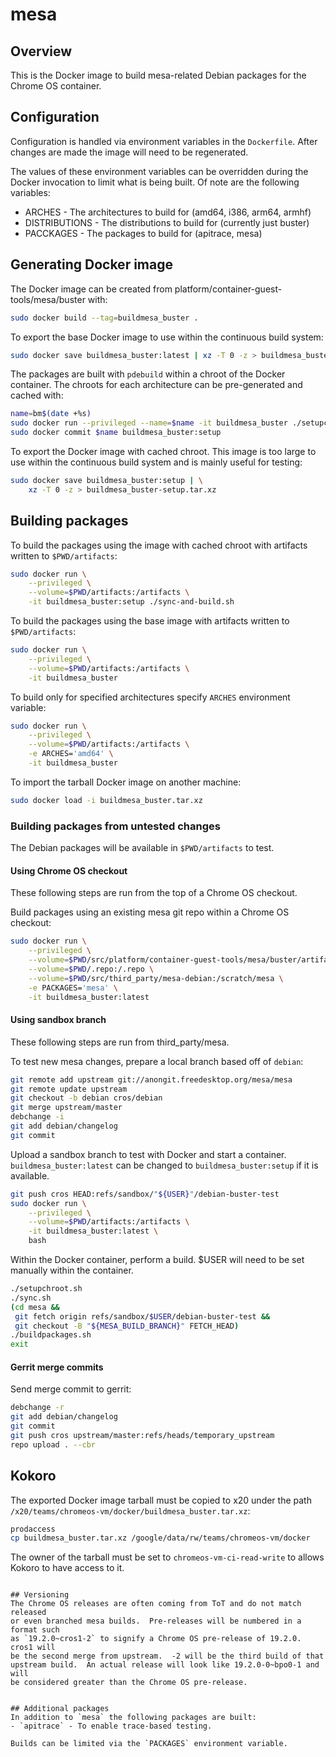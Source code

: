 # mesa

## Overview
This is the Docker image to build mesa-related Debian packages for the Chrome
OS container.

## Configuration
Configuration is handled via environment variables in the `Dockerfile`.
After changes are made the image will need to be regenerated.

The values of these environment variables can be overridden during the
Docker invocation to limit what is being built.  Of note are the following
variables:
- ARCHES - The architectures to build for (amd64, i386, arm64, armhf)
- DISTRIBUTIONS - The distributions to build for (currently just buster)
- PACCKAGES - The packages to build for (apitrace, mesa)

## Generating Docker image
The Docker image can be created from platform/container-guest-tools/mesa/buster
with:
```sh
sudo docker build --tag=buildmesa_buster .
```

To export the base Docker image to use within the continuous build system:
```sh
sudo docker save buildmesa_buster:latest | xz -T 0 -z > buildmesa_buster.tar.xz
```

The packages are built with `pdebuild` within a chroot of the Docker
container.  The chroots for each architecture can be pre-generated and
cached with:
```sh
name=bm$(date +%s)
sudo docker run --privileged --name=$name -it buildmesa_buster ./setupchroot.sh
sudo docker commit $name buildmesa_buster:setup
```

To export the Docker image with cached chroot.  This image is too large
to use within the continuous build system and is mainly useful for testing:
```sh
sudo docker save buildmesa_buster:setup | \
    xz -T 0 -z > buildmesa_buster-setup.tar.xz
```

## Building packages
To build the packages using the image with cached chroot with artifacts
written to `$PWD/artifacts`:
```sh
sudo docker run \
    --privileged \
    --volume=$PWD/artifacts:/artifacts \
    -it buildmesa_buster:setup ./sync-and-build.sh
```

To build the packages using the base image with artifacts written to
`$PWD/artifacts`:
```sh
sudo docker run \
    --privileged \
    --volume=$PWD/artifacts:/artifacts \
    -it buildmesa_buster
```

To build only for specified architectures specify `ARCHES` environment
variable:
```sh
sudo docker run \
    --privileged \
    --volume=$PWD/artifacts:/artifacts \
    -e ARCHES='amd64' \
    -it buildmesa_buster
```

To import the tarball Docker image on another machine:
```sh
sudo docker load -i buildmesa_buster.tar.xz
```

### Building packages from untested changes

The Debian packages will be available in `$PWD/artifacts` to test.

#### Using Chrome OS checkout
These following steps are run from the top of a Chrome OS checkout.

Build packages using an existing mesa git repo within a Chrome OS checkout:
```sh
sudo docker run \
    --privileged \
    --volume=$PWD/src/platform/container-guest-tools/mesa/buster/artifacts:/artifacts \
    --volume=$PWD/.repo:/.repo \
    --volume=$PWD/src/third_party/mesa-debian:/scratch/mesa \
    -e PACKAGES='mesa' \
    -it buildmesa_buster:latest
```

#### Using sandbox branch
These following steps are run from third_party/mesa.

To test new mesa changes, prepare a local branch based off of
`debian`:
```sh
git remote add upstream git://anongit.freedesktop.org/mesa/mesa
git remote update upstream
git checkout -b debian cros/debian
git merge upstream/master
debchange -i
git add debian/changelog
git commit
```

Upload a sandbox branch to test with Docker and start a container.
`buildmesa_buster:latest` can be changed to `buildmesa_buster:setup` if it is
available.
```sh
git push cros HEAD:refs/sandbox/"${USER}"/debian-buster-test
sudo docker run \
    --privileged \
    --volume=$PWD/artifacts:/artifacts \
    -it buildmesa_buster:latest \
    bash
```

Within the Docker container, perform a build.  $USER will need to be
set manually within the container.
```sh
./setupchroot.sh
./sync.sh
(cd mesa &&
 git fetch origin refs/sandbox/$USER/debian-buster-test &&
 git checkout -B "${MESA_BUILD_BRANCH}" FETCH_HEAD)
./buildpackages.sh
exit
```

#### Gerrit merge commits
Send merge commit to gerrit:
```sh
debchange -r
git add debian/changelog
git commit
git push cros upstream/master:refs/heads/temporary_upstream
repo upload . --cbr
```

## Kokoro
The exported Docker image tarball must be copied to x20 under the path
`/x20/teams/chromeos-vm/docker/buildmesa_buster.tar.xz`:
```sh
prodaccess
cp buildmesa_buster.tar.xz /google/data/rw/teams/chromeos-vm/docker
```

The owner of the tarball must be set to `chromeos-vm-ci-read-write` to
allows Kokoro to have access to it.
```

## Versioning
The Chrome OS releases are often coming from ToT and do not match released
or even branched mesa builds.  Pre-releases will be numbered in a format such
as `19.2.0~cros1-2` to signify a Chrome OS pre-release of 19.2.0.  cros1 will
be the second merge from upstream.  -2 will be the third build of that 
upstream build.  An actual release will look like 19.2.0-0~bpo0-1 and will 
be considered greater than the Chrome OS pre-release.


## Additional packages
In addition to `mesa` the following packages are built:
- `apitrace` - To enable trace-based testing.

Builds can be limited via the `PACKAGES` environment variable.
